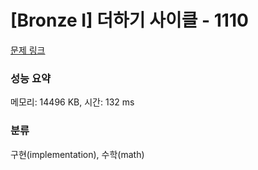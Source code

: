 # [Bronze I] 더하기 사이클 - 1110 

[문제 링크](https://www.acmicpc.net/problem/1110) 

### 성능 요약

메모리: 14496 KB, 시간: 132 ms

### 분류

구현(implementation), 수학(math)

